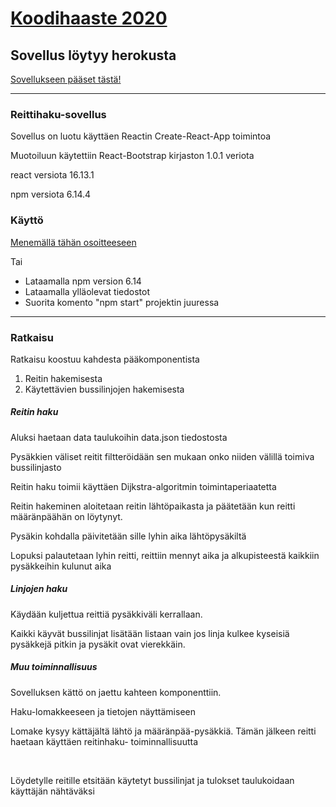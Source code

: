<h1>
    <a href="https://koodihaaste.solidabis.com/?utm_source=facebook&utm_medium=banner&utm_campaign=koodihaaste&fbclid=IwAR2mF2954_gj316eu1Y2dyiFKr31QwEylsvxfqLees7TZMo6_Z8EQGzR4cc">
        Koodihaaste 2020
    </a>
</h1>

<h2>Sovellus löytyy herokusta</h2>
<a href="https://reitinhaku.herokuapp.com/">Sovellukseen pääset tästä!</a>
<hr/>
<h3>Reittihaku-sovellus</h3>
<p>Sovellus on luotu käyttäen Reactin Create-React-App toimintoa</p>
<p>Muotoiluun käytettiin React-Bootstrap kirjaston 1.0.1 veriota</p>
<p>react versiota 16.13.1</p>
<p>npm versiota 6.14.4</p>

<h3>Käyttö</h3>
<p><a href="https://reitinhaku.herokuapp.com/">Menemällä tähän osoitteeseen</a></p>
<p>Tai</p>
<ul>
<li>Lataamalla npm version 6.14</li>
<li>Lataamalla ylläolevat tiedostot</li>
<li>Suorita komento "npm start" projektin juuressa</li>
</ul>
<hr/>
<h3>Ratkaisu</h3>
<p></p>
<p>Ratkaisu koostuu kahdesta pääkomponentista</p>
<ol>
<li>Reitin hakemisesta</li>
<li>Käytettävien bussilinjojen hakemisesta</li>
</ol>
<h5>Reitin haku</h5>
<p>Aluksi haetaan data taulukoihin data.json tiedostosta</p>
<p>Pysäkkien väliset reitit filtteröidään sen mukaan onko niiden välillä toimiva bussilinjasto</p>
<p>Reitin haku toimii käyttäen Dijkstra-algoritmin toimintaperiaatetta</p>
<p>Reitin hakeminen aloitetaan reitin lähtöpaikasta ja päätetään kun reitti määränpäähän on löytynyt.</p>
<p>Pysäkin kohdalla päivitetään sille lyhin aika lähtöpysäkiltä</p>
<p>Lopuksi palautetaan lyhin reitti, reittiin mennyt aika ja alkupisteestä kaikkiin pysäkkeihin kulunut aika</p>

<h5>Linjojen haku</h5>
<p>Käydään kuljettua reittiä pysäkkiväli kerrallaan.</p>
<p>Kaikki käyvät bussilinjat lisätään listaan vain jos linja kulkee kyseisiä pysäkkejä pitkin ja pysäkit ovat vierekkäin.</p>

<h5>Muu toiminnallisuus</h5>
<p>Sovelluksen kättö on jaettu kahteen komponenttiin.</p>
<p>Haku-lomakkeeseen ja tietojen näyttämiseen</p>
<p>Lomake kysyy kättäjältä lähtö ja määränpää-pysäkkiä. Tämän jälkeen reitti haetaan käyttäen reitinhaku- toiminnallisuutta</p>
<br/>
<p>Löydetylle reitille etsitään käytetyt bussilinjat ja tulokset taulukoidaan käyttäjän nähtäväksi</p>

<p></p>